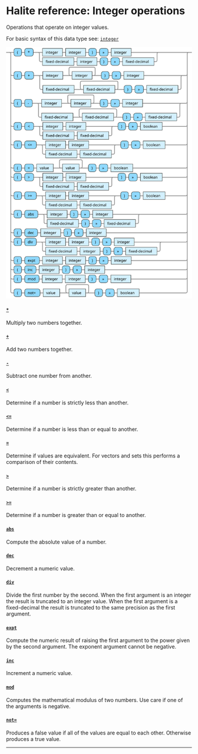 <!---
  This markdown file was generated. Do not edit.
  -->

# Halite reference: Integer operations

Operations that operate on integer values.

For basic syntax of this data type see: [`integer`](halite_basic-syntax-reference.md#integer)

!["integer-op"](../halite-bnf-diagrams/integer-op.svg)

#### [`*`](halite_full-reference.md#_S)

Multiply two numbers together.

#### [`+`](halite_full-reference.md#_A)

Add two numbers together.

#### [`-`](halite_full-reference.md#-)

Subtract one number from another.

#### [`<`](halite_full-reference.md#_L)

Determine if a number is strictly less than another.

#### [`<=`](halite_full-reference.md#_L_E)

Determine if a number is less than or equal to another.

#### [`=`](halite_full-reference.md#_E)

Determine if values are equivalent. For vectors and sets this performs a comparison of their contents.

#### [`>`](halite_full-reference.md#_G)

Determine if a number is strictly greater than another.

#### [`>=`](halite_full-reference.md#_G_E)

Determine if a number is greater than or equal to another.

#### [`abs`](halite_full-reference.md#abs)

Compute the absolute value of a number.

#### [`dec`](halite_full-reference.md#dec)

Decrement a numeric value.

#### [`div`](halite_full-reference.md#div)

Divide the first number by the second. When the first argument is an integer the result is truncated to an integer value. When the first argument is a fixed-decimal the result is truncated to the same precision as the first argument.

#### [`expt`](halite_full-reference.md#expt)

Compute the numeric result of raising the first argument to the power given by the second argument. The exponent argument cannot be negative.

#### [`inc`](halite_full-reference.md#inc)

Increment a numeric value.

#### [`mod`](halite_full-reference.md#mod)

Computes the mathematical modulus of two numbers. Use care if one of the arguments is negative.

#### [`not=`](halite_full-reference.md#not_E)

Produces a false value if all of the values are equal to each other. Otherwise produces a true value.

---

